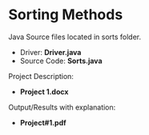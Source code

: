# Sorting Methods

Java Source files located in sorts folder.
  * Driver: **Driver.java**
  * Source Code: **Sorts.java**

Project Description: 
  * **Project 1.docx**

Output/Results with explanation:
  * **Project#1.pdf**

